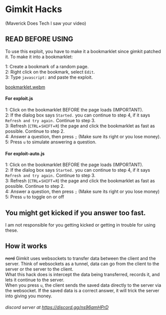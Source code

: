 # Gimkit Hacks

(Maverick Does Tech I saw your video)

## READ BEFORE USING

To use this exploit, you have to make it a bookmarklet since gimkit patched it.
To make it into a bookmarklet:

1: Create a bookmark of a random page.<br>
2: Right click on the bookmark, select `Edit`.<br>
3: Type `javascript:` and paste the exploit.<br>

[bookmarklet.webm](https://user-images.githubusercontent.com/63729314/233235721-386463e0-0261-4c83-b52f-225f814ae74a.webm)

#### For exploit.js

1: Click on the bookmarklet BEFORE the page loads (IMPORTANT).<br>
2: If the dialog box says `Started.` you can continue to step 4, if it says `Refresh and try again.` Continue to step 3.<br>
3: Refresh (`CTRL`+`SHIFT`+`R`) the page and click the bookmarklet as fast as possible. Continue to step 2.<br>
4: Answer a question, then press `;` (Make sure its right or you lose money).<br>
5: Press `u` to simulate answering a question.<br>

#### For exploit-auto.js

1: Click on the bookmarklet BEFORE the page loads (IMPORTANT).<br>
2: If the dialog box says `Started.` you can continue to step 4, if it says `Refresh and try again.` Continue to step 3.<br>
3: Refresh (`CTRL`+`SHIFT`+`R`) the page and click the bookmarklet as fast as possible. Continue to step 2.<br>
4: Answer a question, then press `;` (Make sure its right or you lose money)<br>
5: Press `u` to toggle on or off<br>

## You might get kicked if you answer too fast.
I am not responsible for you getting kicked or getting in trouble for using these.

## How it works
~~nerd~~ 
Gimkit uses websockets to transfer data between the client and the server. Think of websockets as a tunnel, data can go from the client to the server or the server to the client.<br>
What this hack does is intercept the data being transferred, records it, and lets it continue to the server.<br>
When you press `u`, the client sends the saved data directly to the server via the websocket. If the saved data is a correct answer, it will trick the server into giving you money.<br>

###### discord server at https://discord.gg/ns96amHPrD
